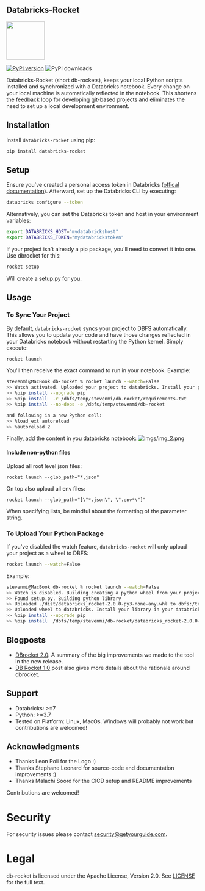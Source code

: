 ## Databricks-Rocket

<img src="https://user-images.githubusercontent.com/2252355/173396060-8ebb3a33-f389-421d-bea4-afc01a078307.svg" width="100" height="100">

[![PyPI version](https://badge.fury.io/py/databricks-rocket.svg)](https://badge.fury.io/py/databricks-rocket)
![PyPI downloads](https://img.shields.io/pypi/dm/databricks-rocket)

Databricks-Rocket (short db-rockets), keeps your local Python scripts installed and synchronized with a Databricks notebook. Every change on your local machine
is automatically reflected in the notebook. This shortens the feedback loop for developing git-based projects and
eliminates the need to set up a local development environment.

## Installation

Install `databricks-rocket` using pip:

```sh
pip install databricks-rocket
```

## Setup

Ensure you've created a personal access token in
Databricks ([offical documentation](https://docs.databricks.com/dev-tools/cli/index.html)). Afterward, set up the
Databricks CLI by executing:

```sh
databricks configure --token
```

Alternatively, you can set the Databricks token and host in your environment variables:

```sh
export DATABRICKS_HOST="mydatabrickshost"
export DATABRICKS_TOKEN="mydatabrickstoken"
```

If your project isn't already a pip package, you'll need to convert it into one. Use dbrocket for this:

```sh
rocket setup
```

Will create a setup.py for you.

## Usage

### To Sync Your Project

By default, `databricks-rocket` syncs your project to DBFS automatically. This allows you to update your code and have
those changes reflected in your Databricks notebook without restarting the Python kernel. Simply execute:

```sh
rocket launch
```

You'll then receive the exact command to run in your notebook. Example:

```sh
stevenmi@MacBook db-rocket % rocket launch --watch=False
>> Watch activated. Uploaded your project to databricks. Install your project in your databricks notebook by running:
>> %pip install --upgrade pip
>> %pip install  -r /dbfs/temp/stevenmi/db-rocket/requirements.txt
>> %pip install --no-deps -e /dbfs/temp/stevenmi/db-rocket

and following in a new Python cell:
>> %load_ext autoreload
>> %autoreload 2
```

Finally, add the content in you databricks notebook:
![imgs/img_2.png](imgs/img_2.png)

#### Include non-python files
Upload all root level json files:
```shell
rocket launch --glob_path="*,json"
```
On top also upload all env files:
```shell
rocket launch --glob_path="[\"*.json\", \".env*\"]"
```
When specifying lists, be mindful about the formatting of the parameter string.

### To Upload Your Python Package

If you've disabled the watch feature, `databricks-rocket` will only upload your project as a wheel to DBFS:

```sh
rocket launch --watch=False
```

Example:

```sh
stevenmi@MacBook db-rocket % rocket launch --watch=False
>> Watch is disabled. Building creating a python wheel from your project
>> Found setup.py. Building python library
>> Uploaded ./dist/databricks_rocket-2.0.0-py3-none-any.whl to dbfs:/temp/stevenmi/db-rocket/dist/databricks_rocket-2.0.0-py3-none-any.whl
>> Uploaded wheel to databricks. Install your library in your databricks notebook by running:
>> %pip install --upgrade pip
>> %pip install  /dbfs/temp/stevenmi/db-rocket/databricks_rocket-2.0.0-py3-none-any.whl --force-reinstall
```

## Blogposts

- [DBrocket 2.0](https://www.getyourguide.careers/posts/improving-data-science-productivity-with-db-rocket-2-0): A summary of the big improvements we made to the tool in the new release.
- [DB Rocket 1.0](https://www.getyourguide.careers/posts/open-sourcing-db-rocket-for-data-scientists) post also gives more details about the rationale around dbrocket.

## Support

- Databricks: >=7
- Python: >=3.7
- Tested on Platform: Linux, MacOs. Windows will probably not work but contributions are welcomed!

## Acknowledgments

- Thanks Leon Poli for the Logo :)
- Thanks Stephane Leonard for source-code and documentation improvements :)
- Thanks Malachi Soord for the CICD setup and README improvements

Contributions are welcomed!


# Security

For security issues please contact [security@getyourguide.com](mailto:security@getyourguide.com).

# Legal

db-rocket is licensed under the Apache License, Version 2.0. See [LICENSE](LICENSE.txt) for the full text.
